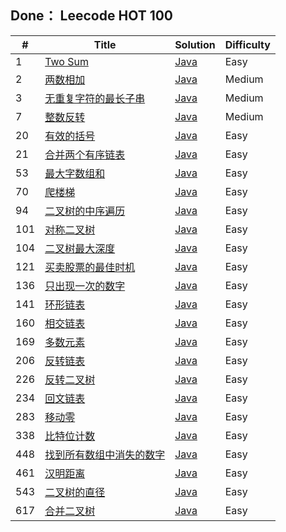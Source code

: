 ## Done： Leecode HOT 100

| #   | Title                                                                                      | Solution | Difficulty |
|-----|--------------------------------------------------------------------------------------------|----------|--------|
| 1   | [Two Sum](https://leetcode.cn/problems/two-sum/)                                           | [Java]() | Easy   |
| 2   | [两数相加](https://leetcode.cn/problems/add-two-numbers/)                                      | [Java]() | Medium |
| 3   | [无重复字符的最长子串](https://leetcode.cn/problems/longest-substring-without-repeating-characters/) | [Java]() | Medium |
| 7   | [整数反转](https://leetcode.cn/problems/reverse-integer/)       | [Java]() | Medium |
| 20  | [有效的括号](https://leetcode.cn/problems/valid-parentheses/?favorite=2cktkvj)                  | [Java]() | Easy   |
| 21  | [合并两个有序链表](https://leetcode.cn/problems/merge-two-sorted-lists/?favorite=2cktkvj)          | [Java]() | Easy   |
| 53  | [最大字数组和](https://leetcode.cn/problems/maximum-subarray/?favorite=2cktkvj)                  | [Java]() | Easy   |
| 70  | [爬楼梯](https://leetcode.cn/problems/climbing-stairs/?favorite=2cktkvj)                      | [Java]() | Easy   |
| 94  | [二叉树的中序遍历](https://leetcode.cn/problems/binary-tree-inorder-traversal/?favorite=2cktkvj)   | [Java]() | Easy   |
| 101 | [对称二叉树](https://leetcode.cn/problems/symmetric-tree/)                                      | [Java]() | Easy   |
| 104 | [二叉树最大深度](https://leetcode.cn/problems/maximum-depth-of-binary-tree/)                      | [Java]() | Easy   |
| 121 | [买卖股票的最佳时机](https://leetcode.cn/problems/best-time-to-buy-and-sell-stock/)                 | [Java]() | Easy   |
| 136 | [只出现一次的数字](https://leetcode.cn/problems/single-number/)                                    | [Java]() | Easy   |
| 141 | [环形链表](https://leetcode.cn/problems/linked-list-cycle/)                                    | [Java]() | Easy   |
| 160 | [相交链表](https://leetcode.cn/problems/intersection-of-two-linked-lists/)                     | [Java]() | Easy   |
| 169 | [多数元素](https://leetcode.cn/problems/majority-element/)                                     | [Java]() | Easy   |
| 206 | [反转链表](https://leetcode.cn/problems/reverse-linked-list/)                                  | [Java]() | Easy   |
| 226 | [反转二叉树](https://leetcode.cn/problems/invert-binary-tree/)                                  | [Java]() | Easy   |
| 234 | [回文链表](https://leetcode.cn/problems/palindrome-linked-list/)                               | [Java]() | Easy   |
| 283 | [移动零](https://leetcode.cn/problems/move-zeroes/)                                           | [Java]() | Easy   |
| 338 | [比特位计数](https://leetcode.cn/problems/counting-bits/)                                       | [Java]() | Easy   |
| 448 | [找到所有数组中消失的数字](https://leetcode.cn/problems/find-all-numbers-disappeared-in-an-array/)     | [Java]() | Easy   |
| 461 | [汉明距离](https://leetcode.cn/problems/hamming-distance/)                                     | [Java]() | Easy   |
| 543 | [二叉树的直径](https://leetcode.cn/problems/diameter-of-binary-tree/)                            | [Java]() | Easy   |
| 617 | [合并二叉树](https://leetcode.cn/problems/merge-two-binary-trees/)                              | [Java]() | Easy   |

